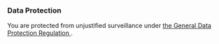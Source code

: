 ###  **Data Protection**

You are protected from unjustified surveillance under [ the General Data
Protection Regulation
](http://www.irishstatutebook.ie/1961/en/act/pub/0024/sec0109.html) .

